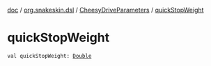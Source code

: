 [doc](../../index.md) / [org.snakeskin.dsl](../index.md) / [CheesyDriveParameters](index.md) / [quickStopWeight](./quick-stop-weight.md)

# quickStopWeight

`val quickStopWeight: `[`Double`](https://kotlinlang.org/api/latest/jvm/stdlib/kotlin/-double/index.html)